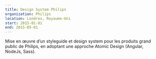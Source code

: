 ```yaml
---
title: Design System Philips
organization: Philips
location: Londres, Royaume-Uni
start: 2015-01-01
end: 2015-05-01
---
```


Mise en œuvre d’un styleguide et design system pour les produits grand public de Philips, en adoptant une approche Atomic Design (Angular, NodeJs, Sass).
